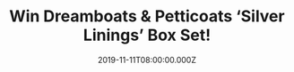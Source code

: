 ---
campaign-uuid: "c-3a2e8874-715a-4788-8a14-05994b4c0bb6"
type: "Competition"
category: "Music"
date: "2019-11-11T08:00:00.000Z"
end-date: "2019-12-11T23:59:00.000Z"
disable-form: false
is_promoted: false
has_entry_page: true
title: "Win Dreamboats & Petticoats ‘Silver Linings’ Box Set!"
competition-description: "<p>The beloved Dreamboats & Petticoats series returns with\
  \ an amazing Box Set: ‘Silver Linings’, a wonderful journey through the very best\
  \ hits of the late 50s and early 60s. This edition celebrates the time of magic,\
  \ when pop, soul, Merseybeat, and classic movie theme tunes were the soundtrack\
  \ of teenagers up and down the land.</p>\n<p>We have managed to get one copy of\
  \ Dreamboats & Petticoats ‘Silver Linings’ Box Set and we want to give it to you.\
  \ Click below and it could be yours!</p>\n"
hero-header: "Win Dreamboats & Petticoats ‘Silver Linings’ Box Set!"
terms-confirmation: "N/A"
banner-img: "https://assets.expresslyapp.com/asset-f1ce00ea-6b83-4424-887d-875c2d6a01c1.jpg"
logo-left-href: "aaa.nme.com"
logo-left-image: "https://assets.expresslyapp.com/asset-36f781b4-2928-4a23-b37e-c6e7a3ead013.jpg"
logo-left-title: "NME AAA"
bg-image-hero: "https://assets.expresslyapp.com/asset-f0db1a85-f671-42ce-8638-a63bca9672f3.jpg"
bg-image-first: "https://assets.expresslyapp.com/asset-9eef91eb-ac20-40db-a27a-90b1ba638cc4.jpg"
section1-content: "<p>The beloved Dreamboats & Petticoats series returns with Silver\
  \ Linings, a wonderful journey through the very best hits of the late 50s and early\
  \ 60s. This edition celebrates the time of magic, when pop, soul, Merseybeat, and\
  \ classic movie theme tunes were the soundtrack of teenagers up and down the land.</p>\n\
  <p>This year’s bumper 4CD, 100 track edition features iconic names such as Roy Orbison,\
  \ The Shadows, Helen Shapiro, The Supremes, The Hollies, Billy Fury and Dusty Springfield.</p>\n\
  <p>We are giving away a copy to you! Think no more and enter below now. Good luck!</p>\n"
entry-title: "Win Dreamboats & Petticoats ‘Silver Linings’ Box Set!"
entry-content: "<p>Enter the draw to win Dreamboats &amp; Petticoats ‘Silver Linings’\
  \ Box Set by completing the form below before 23:59 on the 11th of December 2019.</p>\n"
has-winner: false
prize-description: "Dreamboats & Petticoats ‘Silver Linings’ Box Set"
special-conditions: "Multiple entries are allowed up to one every day.\r\n\r\nThis\
  \ competition is also available on: http://club.expressly.io/competitons/dreamboats-petticoats-box-set"
country-restrictions:
- "GB"
---